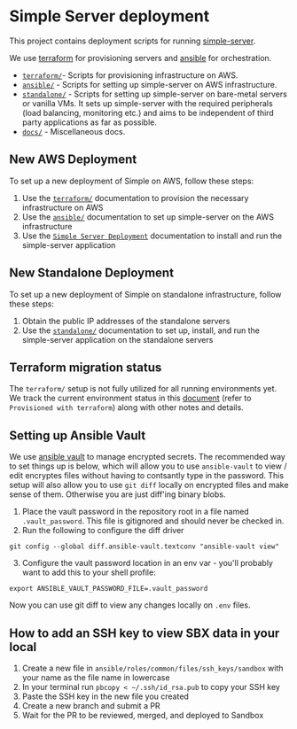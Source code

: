 # Simple Server deployment

This project contains deployment scripts for running [simple-server](https://github.com/simpledotorg/simple-server).

We use [terraform](https://www.terraform.io/) for provisioning servers and [ansible](http://docs.ansible.com/) for orchestration.

- [`terraform/`](/terraform)-  Scripts for provisioning infrastructure on AWS.
- [`ansible/`](/ansible) - Scripts for setting up simple-server on AWS infrastructure.
- [`standalone/`](/standalone) - Scripts for setting up simple-server on bare-metal servers or vanilla VMs. It sets up simple-server with the required peripherals (load balancing, monitoring etc.) and aims to be independent of third party applications as far as possible.
- [`docs/`](/docs) - Miscellaneous docs.

## New AWS Deployment

To set up a new deployment of Simple on AWS, follow these steps:

1. Use the [`terraform/`](/terraform) documentation to provision the necessary infrastructure on AWS
1. Use the [`ansible/`](/ansible) documentation to set up simple-server on the AWS infrastructure
1. Use the [`Simple Server Deployment`](https://github.com/simpledotorg/simple-server#deployment) documentation to install and run the simple-server application

## New Standalone Deployment

To set up a new deployment of Simple on standalone infrastructure, follow these steps:

1. Obtain the public IP addresses of the standalone servers
1. Use the [`standalone/`](/standalone) documentation to set up, install, and run the simple-server application on the standalone servers

## Terraform migration status

The `terraform/` setup is not fully utilized for all running environments yet. We track the current environment status in this [document](https://docs.google.com/spreadsheets/d/1JCfFYetk9Jrtc5iUHp-7Fx5V3QqpuCWojjcEibRJN7I/edit#gid=0) (refer to `Provisioned with terraform`) along with other notes and details.

## Setting up Ansible Vault

We use [ansible vault](https://docs.ansible.com/ansible/latest/user_guide/vault.html) to manage encrypted secrets. The recommended way to set things up is below, which will allow you to use `ansible-vault` to view / edit encryptes files without having to
contsantly type in the password. This setup will also allow you to use `git diff` locally on encrypted files and make sense of them. Otherwise you are just diff'ing binary blobs.

1. Place the vault password in the repository root in a file named `.vault_password`. This file is gitignored and should never be checked in.
2. Run the following to configure the diff driver
```
git config --global diff.ansible-vault.textconv "ansible-vault view"
```
3. Configure the vault password location in an env var - you'll probably want to add this to your shell profile:
```
export ANSIBLE_VAULT_PASSWORD_FILE=.vault_password
```

Now you can use git diff to view any changes locally on `.env` files.

## How to add an SSH key to view SBX data in your local
1. Create a new file in `ansible/roles/common/files/ssh_keys/sandbox` with your name as the file name in lowercase
2. In your terminal run `pbcopy < ~/.ssh/id_rsa.pub` to copy your SSH key
3. Paste the SSH key in the new file you created
4. Create a new branch and submit a PR
5. Wait for the PR to be reviewed, merged, and deployed to Sandbox
